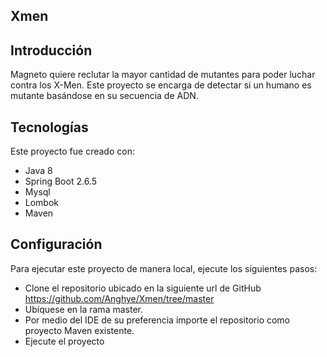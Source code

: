 ## Xmen

## Introducción 

Magneto quiere reclutar la mayor cantidad de mutantes para poder luchar contra los X-Men. Este  proyecto se encarga de detectar si un humano es mutante basándose en su secuencia de ADN.

## Tecnologías 

Este proyecto fue creado con: 

* Java 8
* Spring Boot 2.6.5
* Mysql 
* Lombok
* Maven



## Configuración 

Para ejecutar este proyecto de manera local, ejecute los siguientes pasos: 



* Clone el repositorio ubicado en la siguiente url de GitHub https://github.com/Anghye/Xmen/tree/master 
* Ubíquese en la rama master.
* Por medio del IDE de su preferencia importe el repositorio como proyecto Maven existente. 
* Ejecute el proyecto 





